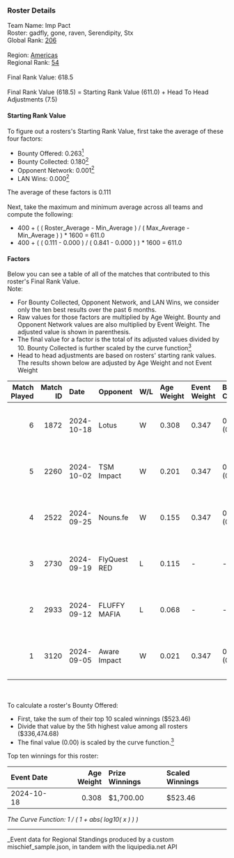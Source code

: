 ### Roster Details<br />
Team Name: Imp Pact<br />
Roster: gadfly, gone, raven, Serendipity, Stx<br />
Global Rank: [206](../../standings_global_2025_03_01.md)<br />
<br />
Region: [Americas]( ../../standings_americas_2025_03_01.md)<br />
Regional Rank: [54]( ../../standings_americas_2025_03_01.md)<br />
<br />
Final Rank Value:  618.5<br />
<br />
Final Rank Value (618.5) = Starting Rank Value (611.0) + Head To Head Adjustments (7.5)<br />

#### Starting Rank Value<br />
To figure out a rosters's Starting Rank Value, first take the average of these four factors:<br />
- Bounty Offered: 0.263[<sup>1</sup>](#table2)
- Bounty Collected: 0.180[<sup>2</sup>](#table1)
- Opponent Network: 0.001[<sup>2</sup>](#table1)
- LAN Wins: 0.000[<sup>2</sup>](#table1)

The average of these factors is 0.111<br />
<br />
Next, take the maximum and minimum average across all teams and compute the following:<br />
- 400 + ( ( Roster_Average - Min_Average ) / ( Max_Average - Min_Average ) ) * 1600 = 611.0
- 400 + ( ( 0.111 - 0.000 ) / ( 0.841 - 0.000 ) ) * 1600 = 611.0


#### Factors<br />
Below you can see a table of all of the matches that contributed to this roster's Final Rank Value.<br />
Note:<br />

- For Bounty Collected, Opponent Network, and LAN Wins, we consider only the ten best results over the past 6 months.
- Raw values for those factors are multiplied by Age Weight. Bounty and Opponent Network values are also multiplied by Event Weight. The adjusted value is shown in parenthesis.
- The final value for a factor is the total of its adjusted values divided by 10. Bounty Collected is further scaled by the curve function[<sup>3</sup>](#curveFunction)
- Head to head adjustments are based on rosters' starting rank values. The results shown below are adjusted by Age Weight and not Event Weight
<span id="table1"></span><br />


| Match Played | Match ID | Date       | Opponent     | W/L | Age Weight | Event Weight | Bounty Collected | Opponent Network | LAN Wins  | H2H Adj. | Roster                                |
| -: | -: | :- | :- | :- | :- | :- | :- | :- | :- | -: | :- |
|            6 |     1872 | 2024-10-18 | Lotus        | W   | 0.308      | 0.347        | 0.001 (0.000)    | 0.004 (0.000)    | 0 (0.000) |     4.44 | gadfly, gone, raven, Serendipity, Stx |
|            5 |     2260 | 2024-10-02 | TSM Impact   | W   | 0.201      | 0.347        | 0.001 (0.000)    | 0.029 (0.002)    | 0 (0.000) |     3.14 | gadfly, gone, raven, Serendipity, Stx |
|            4 |     2522 | 2024-09-25 | Nouns.fe     | W   | 0.155      | 0.347        | 0.001 (0.000)    | 0.091 (0.005)    | 0 (0.000) |     2.39 | gadfly, gone, raven, Serendipity, Stx |
|            3 |     2730 | 2024-09-19 | FlyQuest RED | L   | 0.115      | -            | -                | -                | -         |    -1.68 | gadfly, gone, raven, Serendipity, Stx |
|            2 |     2933 | 2024-09-12 | FLUFFY MAFIA | L   | 0.068      | -            | -                | -                | -         |    -1.07 | gadfly, gone, raven, Serendipity, Stx |
|            1 |     3120 | 2024-09-05 | Aware Impact | W   | 0.021      | 0.347        | 0.001 (0.000)    | 0.010 (0.000)    | 0 (0.000) |     0.32 | gadfly, gone, raven, Serendipity, Stx |

<br />
<span id="table2"></span><br />
To calculate a roster's Bounty Offered:<br />

- First, take the sum of their top 10 scaled winnings ($523.46)
- Divide that value by the 5th highest value among all rosters ($336,474.68)
- The final value (0.00) is scaled by the curve function.[<sup>3</sup>](#curveFunction)

Top ten winnings for this roster:<br />

| Event Date | Age Weight | Prize Winnings | Scaled Winnings |
| :- | -: | :- | :- |
| 2024-10-18 |      0.308 | $1,700.00      | $523.46         |


<span id="curveFunction"></span>_The Curve Function: 1 / ( 1 + abs( log10( x ) ) )_<br />

---
_Event data for Regional Standings produced by a custom mischief_sample.json, in tandem with the liquipedia.net API<br />

